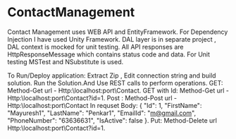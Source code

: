 # ContactManagement
Contact Management uses WEB API and EntityFramework.
For Dependency Injection I have used Unity Framework.
DAL layer is in separate project , DAL context is mocked for unit testing.
All API responses are HttpResponseMessage which contains status code and data.
For Unit testing MSTest and NSubstitute is used.


To Run/Deploy application:
Extract Zip , Edit connection string and build solution.
Run the Solution.And Use REST calls to perform operations.
GET: Method-Get url - Http:\\localhost:port\Contact.
GET with Id: Method-Get url - Http:\\localhost:port\Contact?id=1.
Post : Method-Post url - Http:\\localhost:port\Contact
  In requset Body: {
        "Id": 1,
        "FirstName": "Mayuresh1",
        "LastName": "Penkar1",
        "EmailId": "m@gmail.com",
        "PhoneNumber": "63636631",
        "IsActive": false
    }.
Put: Method-Delete url Http:\\localhost:port\Contact?id=1.
